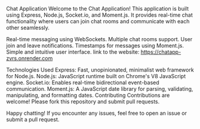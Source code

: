 Chat Application
Welcome to the Chat Application! This application is built using Express, Node.js, Socket.io, and Moment.js. It provides real-time chat functionality where users can join chat rooms and communicate with each other seamlessly.

Real-time messaging using WebSockets.
Multiple chat rooms support.
User join and leave notifications.
Timestamps for messages using Moment.js.
Simple and intuitive user interface.
 link to the website:
 https://chatapp-zvrs.onrender.com

Technologies Used
Express: Fast, unopinionated, minimalist web framework for Node.js.
Node.js: JavaScript runtime built on Chrome's V8 JavaScript engine.
Socket.io: Enables real-time bidirectional event-based communication.
Moment.js: A JavaScript date library for parsing, validating, manipulating, and formatting dates.
Contributing
Contributions are welcome! Please fork this repository and submit pull requests.

Happy chatting! If you encounter any issues, feel free to open an issue or submit a pull request.
